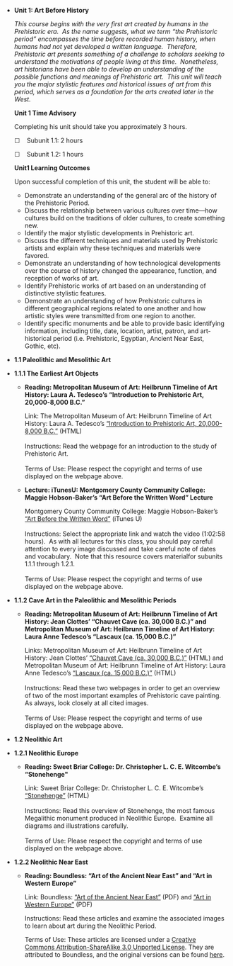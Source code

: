 -   **Unit 1: Art Before History**  

    *This course begins with the very first art created by humans in the
    Prehistoric era.  As the name suggests, what we term “the
    Prehistoric period” encompasses the time before recorded human
    history, when humans had not yet developed a written language. 
    Therefore, Prehistoric art presents something of a challenge to
    scholars seeking to understand the motivations of people living at
    this time.  Nonetheless, art historians have been able to develop an
    understanding of the possible functions and meanings of Prehistoric
    art.  This unit will teach you the major stylistic features and
    historical issues of art from this period, which serves as a
    foundation for the arts created later in the West.*

    **Unit 1 Time Advisory**  

    Completing his unit should take you approximately 3 hours.

    ☐    Subunit 1.1: 2 hours

    ☐    Subunit 1.2: 1 hours

    **Unit1 Learning Outcomes**  

    Upon successful completion of this unit, the student will be able
    to:

    -   Demonstrate an understanding of the general arc of the history
        of the Prehistoric Period.
    -   Discuss the relationship between various cultures over time—how
        cultures build on the traditions of older cultures, to create
        something new.
    -   Identify the major stylistic developments in Prehistoric art.
    -   Discuss the different techniques and materials used by
        Prehistoric artists and explain why these techniques and
        materials were favored.
    -   Demonstrate an understanding of how technological developments
        over the course of history changed the appearance, function, and
        reception of works of art.
    -   Identify Prehistoric works of art based on an understanding of
        distinctive stylistic features.
    -   Demonstrate an understanding of how Prehistoric cultures in
        different geographical regions related to one another and how
        artistic styles were transmitted from one region to another.
    -   Identify specific monuments and be able to provide basic
        identifying information, including title, date, location,
        artist, patron, and art-historical period (i.e. Prehistoric,
        Egyptian, Ancient Near East, Gothic, etc).
-   **1.1 Paleolithic and Mesolithic Art**  
-   **1.1.1 The Earliest Art Objects**  
    -   **Reading: Metropolitan Museum of Art: Heilbrunn Timeline of Art
        History: Laura A. Tedesco’s “Introduction to Prehistoric Art,
        20,000-8,000 B.C.”**

        Link: The Metropolitan Museum of Art: Heilbrunn Timeline of Art
        History: Laura A. Tedesco’s [“Introduction to Prehistoric Art,
        20,000-8,000
        B.C](http://www.metmuseum.org/toah/hd/preh/hd_preh.htm)[.”](http://www.metmuseum.org/toah/hd/preh/hd_preh.htm)
        (HTML)  
            
         Instructions: Read the webpage for an introduction to the study
        of Prehistoric Art.  
            
         Terms of Use: Please respect the copyright and terms of use
        displayed on the webpage above.

    -   **Lecture: iTunesU: Montgomery County Community College: Maggie
        Hobson-Baker’s “Art Before the Written Word” Lecture**

        Montgomery County Community College: Maggie Hobson-Baker’s [“Art
        Before the Written
        Word”](https://itunes.apple.com/itunes-u/art-101-cave-to-renaissance/id428501630?mt=10)
        (iTunes U)  
            
         Instructions: Select the appropriate link and watch the video
        (1:02:58 hours).  As with all lectures for this class, you
        should pay careful attention to every image discussed and take
        careful note of dates and vocabulary.  Note that this resource
        covers materialfor subunits 1.1.1 through 1.2.1.  
            
         Terms of Use: Please respect the copyright and terms of use
        displayed on the webpage above.

-   **1.1.2 Cave Art in the Paleolithic and Mesolithic Periods**  
    -   **Reading: Metropolitan Museum of Art: Heilbrunn Timeline of Art
        History: Jean Clottes’ “Chauvet Cave (ca. 30,000 B.C.)” and
        Metropolitan Museum of Art: Heilbrunn Timeline of Art History:
        Laura Anne Tedesco’s “Lascaux (ca. 15,000 B.C.)”**

        Links: Metropolitan Museum of Art: Heilbrunn Timeline of Art
        History: Jean Clottes’ [“Chauvet Cave (ca. 30,000
        B.C.)](http://www.metmuseum.org/toah/hd/chav/hd_chav.htm)[”](http://www.metmuseum.org/toah/hd/chav/hd_chav.htm)
        (HTML) and Metropolitan Museum of Art: Heilbrunn Timeline of Art
        History: Laura Anne Tedesco’s [“Lascaux (ca. 15,000
        B.C.)”](http://www.metmuseum.org/toah/hd/lasc/hd_lasc.htm)
        (HTML)  
            
         Instructions: Read these two webpages in order to get an
        overview of two of the most important examples of Prehistoric
        cave painting.  As always, look closely at all cited images.  
            
         Terms of Use: Please respect the copyright and terms of use
        displayed on the webpage above.

-   **1.2 Neolithic Art**  
-   **1.2.1 Neolithic Europe**  
    -   **Reading: Sweet Briar College: Dr. Christopher L. C. E.
        Witcombe’s “Stonehenge"**

        Link: Sweet Briar College: Dr. Christopher L. C. E. Witcombe’s
        [“Stonehenge](http://arthistoryresources.net/stonehenge/stonehenge.html)[”](http://arthistoryresources.net/stonehenge/stonehenge.html)
        (HTML)  
            
         Instructions: Read this overview of Stonehenge, the most famous
        Megalithic monument produced in Neolithic Europe.  Examine all
        diagrams and illustrations carefully.   
            
         Terms of Use: Please respect the copyright and terms of use
        displayed on the webpage above.

-   **1.2.2 Neolithic Near East**  
    -   **Reading: Boundless: “Art of the Ancient Near East” and “Art in
        Western Europe”**

        Link: Boundless: [“Art of the Ancient Near
        East”](http://www.saylor.org/site/wp-content/uploads/2013/03/ARTH110-1.2.2-ArtoftheAncientNearEast.pdf) (PDF)
        and [“Art in Western
        Europe”](http://www.saylor.org/site/wp-content/uploads/2013/03/ARTH110-1.2.2-ArtinWesternEurope.pdf) (PDF)  
           
         Instructions: Read these articles and examine the associated
        images to learn about art during the Neolithic Period.  
           
         Terms of Use: These articles are licensed under a [Creative
        Commons Attribution-ShareAlike 3.0 Unported
        License](http://creativecommons.org/licenses/by-sa/3.0/). They
        are attributed to Boundless, and the original versions can be
        found
        [here](https://www.boundless.com/art-history/prehistoric-art/neolithic-art/).
